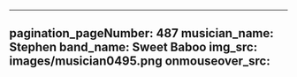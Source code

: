 ------
pagination_pageNumber: 487
musician_name: Stephen
band_name: Sweet Baboo
img_src: images/musician0495.png
onmouseover_src: 
------